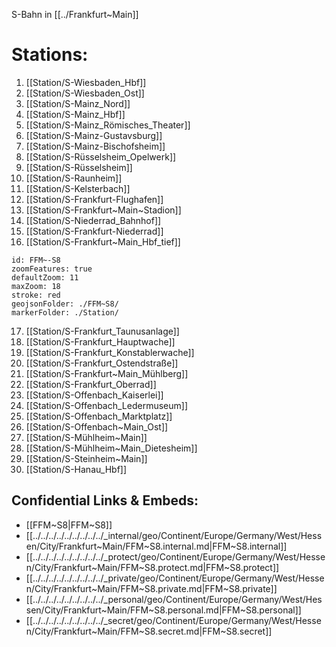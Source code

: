 S-Bahn in [[../Frankfurt~Main]] 

# Stations: 
1) [[Station/S-Wiesbaden_Hbf]]
2) [[Station/S-Wiesbaden_Ost]] 
3) [[Station/S-Mainz_Nord]] 
4) [[Station/S-Mainz_Hbf]] 
5) [[Station/S-Mainz_Römisches_Theater]] 
6) [[Station/S-Mainz-Gustavsburg]] 
7) [[Station/S-Mainz-Bischofsheim]] 
8) [[Station/S-Rüsselsheim_Opelwerk]] 
9) [[Station/S-Rüsselsheim]] 
10) [[Station/S-Raunheim]] 
11) [[Station/S-Kelsterbach]] 
12) [[Station/S-Frankfurt-Flughafen]] 
13) [[Station/S-Frankfurt~Main~Stadion]] 
14) [[Station/S-Niederrad_Bahnhof]] 
15) [[Station/S-Frankfurt-Niederrad]] 
16) [[Station/S-Frankfurt~Main_Hbf_tief]] 

```leaflet
id: FFM~-S8
zoomFeatures: true 
defaultZoom: 11 
maxZoom: 18
stroke: red
geojsonFolder: ./FFM~S8/
markerFolder: ./Station/
```

17) [[Station/S-Frankfurt_Taunusanlage]] 
18) [[Station/S-Frankfurt_Hauptwache]] 
19) [[Station/S-Frankfurt_Konstablerwache]] 
20) [[Station/S-Frankfurt_Ostendstraße]] 
21) [[Station/S-Frankfurt~Main_Mühlberg]] 
22) [[Station/S-Frankfurt_Oberrad]] 
23) [[Station/S-Offenbach_Kaiserlei]] 
24) [[Station/S-Offenbach_Ledermuseum]] 
25) [[Station/S-Offenbach_Marktplatz]] 
26) [[Station/S-Offenbach~Main_Ost]] 
27) [[Station/S-Mühlheim~Main]] 
28) [[Station/S-Mühlheim~Main_Dietesheim]] 
29) [[Station/S-Steinheim~Main]] 
30) [[Station/S-Hanau_Hbf]] 



## Confidential Links & Embeds: 
- [[FFM~S8|FFM~S8]] 
- [[../../../../../../../../../_internal/geo/Continent/Europe/Germany/West/Hessen/City/Frankfurt~Main/FFM~S8.internal.md|FFM~S8.internal]] 
- [[../../../../../../../../../_protect/geo/Continent/Europe/Germany/West/Hessen/City/Frankfurt~Main/FFM~S8.protect.md|FFM~S8.protect]] 
- [[../../../../../../../../../_private/geo/Continent/Europe/Germany/West/Hessen/City/Frankfurt~Main/FFM~S8.private.md|FFM~S8.private]] 
- [[../../../../../../../../../_personal/geo/Continent/Europe/Germany/West/Hessen/City/Frankfurt~Main/FFM~S8.personal.md|FFM~S8.personal]] 
- [[../../../../../../../../../_secret/geo/Continent/Europe/Germany/West/Hessen/City/Frankfurt~Main/FFM~S8.secret.md|FFM~S8.secret]] 
